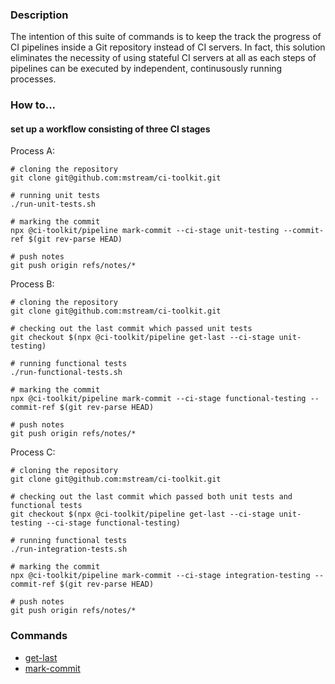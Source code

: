 ### Description 

The intention of this suite of commands is to keep the track 
the progress of CI pipelines inside a Git repository 
instead of CI servers. 
In fact, this solution eliminates the necessity of using stateful CI 
servers at all as each steps of pipelines can be executed by independent,
continusously running processes. 

### How to...

#### set up a workflow consisting of three CI stages

Process A:
```shell
# cloning the repository 
git clone git@github.com:mstream/ci-toolkit.git

# running unit tests
./run-unit-tests.sh

# marking the commit
npx @ci-toolkit/pipeline mark-commit --ci-stage unit-testing --commit-ref $(git rev-parse HEAD)

# push notes
git push origin refs/notes/*
```

Process B:
```shell
# cloning the repository 
git clone git@github.com:mstream/ci-toolkit.git

# checking out the last commit which passed unit tests
git checkout $(npx @ci-toolkit/pipeline get-last --ci-stage unit-testing)

# running functional tests
./run-functional-tests.sh

# marking the commit
npx @ci-toolkit/pipeline mark-commit --ci-stage functional-testing --commit-ref $(git rev-parse HEAD)

# push notes
git push origin refs/notes/*
```

Process C:
```shell
# cloning the repository 
git clone git@github.com:mstream/ci-toolkit.git

# checking out the last commit which passed both unit tests and functional tests
git checkout $(npx @ci-toolkit/pipeline get-last --ci-stage unit-testing --ci-stage functional-testing)

# running functional tests
./run-integration-tests.sh

# marking the commit
npx @ci-toolkit/pipeline mark-commit --ci-stage integration-testing --commit-ref $(git rev-parse HEAD)

# push notes
git push origin refs/notes/*
```

### Commands

- [get-last](docs/get-last.md)
- [mark-commit](docs/mark-commit.md)
